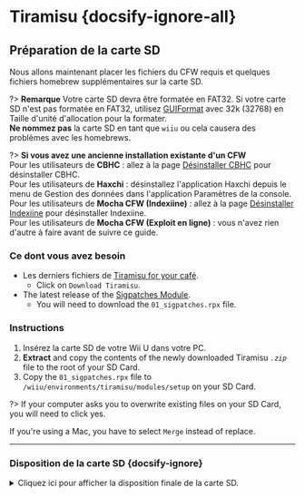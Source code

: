 # Tiramisu {docsify-ignore-all}

## Préparation de la carte SD

Nous allons maintenant placer les fichiers du CFW requis et quelques fichiers homebrew supplémentaires sur la carte SD.

?> **Remarque** Votre carte SD devra être formatée en FAT32. Si votre carte SD n'est pas formatée en FAT32, utilisez [GUIFormat](http://ridgecrop.co.uk/index.htm?guiformat.htm) avec 32k (32768) en Taille d'unité d'allocation pour la formater. </br> **Ne nommez pas** la carte SD en tant que `wiiu` ou cela causera des problèmes avec les homebrews.

?> **Si vous avez une ancienne installation existante d'un CFW** </br> Pour les utilisateurs de **CBHC** : allez à la page [Désinstaller CBHC](../uninstall-cbhc) pour désinstaller CBHC. </br> Pour les utilisateurs de **Haxchi** : désinstallez l'application Haxchi depuis le menu de Gestion des données dans l'application Paramètres de la console. </br> Pour les utilisateurs de **Mocha CFW (Indexiine)** : allez à la page [Désinstaller Indexiine](../uninstall-indexiine) pour désinstaller Indexiine. </br> Pour les utilisateurs de **Mocha CFW (Exploit en ligne)** : vous n'avez rien d'autre à faire avant de suivre ce guide.

### Ce dont vous avez besoin

- Les derniers fichiers de [Tiramisu for your café](https://tiramisu.foryour.cafe).
    - Click on `Download Tiramisu`.
- The latest release of the [Sigpatches Module](https://github.com/marco-calautti/SigpatchesModuleWiiU/releases).
    - You will need to download the `01_sigpatches.rpx` file.

### Instructions

1. Insérez la carte SD de votre Wii U dans votre PC.
1. **Extract** and copy the contents of the newly downloaded Tiramisu *`.zip`* file to the root of your SD Card.
1. Copy the `01_sigpatches.rpx` file to `/wiiu/environments/tiramisu/modules/setup` on your SD Card.

?> If your computer asks you to overwrite existing files on your SD Card, you will need to click yes.

   If you're using a Mac, you have to select `Merge` instead of replace.

----------

### Disposition de la carte SD {docsify-ignore}

<details>
<summary>Cliquez ici pour afficher la disposition finale de la carte SD.</summary>

```
💾sd:
 ┣ 📂wiiu
   ┣ 📂apps
   ┃ ┣ 📂homebrew_launcher
   ┃ ┃ ┣ 📜homebrew_launcher.elf
   ┃ ┃ ┣ 📜icon.png
   ┃ ┃ ┗ 📜meta.xml
   ┃ ┣ 📜PayloadLoaderInstaller.wuhb
   ┃ ┗ (All other apps should be here too)
   ┣ 📂environments
   ┃ ┣ 📂installer
   ┃ ┃ ┗ 📂modules
   ┃ ┃   ┗ 📂setup
   ┃ ┃     ┣ 📜00_mocha.rpx
   ┃ ┃     ┗ 📜90_launch_installer.rpx
   ┃ ┗ 📂tiramisu
   ┃   ┣ 📂modules
   ┃   ┃ ┗ 📂setup
   ┃   ┃   ┣ 📜00_mocha.rpx
   ┃   ┃   ┣ 📜01_sigpatches.rpx
   ┃   ┃   ┣ 📜50_hbl_installer.rpx
   ┃   ┃   ┗ 📜99_autoboot.rpx
   ┃   ┗ 📜root.rpx
   ┣ 📂payloads
   ┃ ┣ 📂default
   ┃ ┃ ┗ 📜payload.elf
   ┃ ┣ 📂fw_img_loader 
   ┃ ┃ ┗ 📜payload.elf
   ┃ ┗ 📂nanddumper
   ┃   ┗ 📜payload.elf
   ┣ 📜payload.rpx
   ┗ 📜payload.elf
 ┗ 📜versions.json
```

</details>
